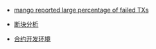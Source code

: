 
- [mango reported large percentage of failed TXs](https://github.com/solana-labs/solana/issues/21621)

- [断块分析](https://jito-labs.medium.com/solana-validator-101-transaction-processing-90bcdc271143)

- [合约开发环境](https://project-serum.github.io/anchor/getting-started/introduction.html)

